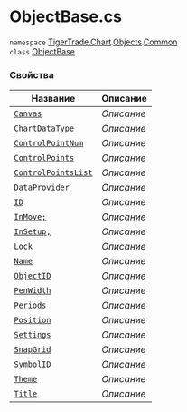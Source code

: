
# ObjectBase.cs
`namespace` [TigerTrade.Chart](../../../TigerTrade.Chart.md).[Objects](../../../TigerTrade.Chart/Objects.md).[Common](../../../TigerTrade.Chart/Objects/Common.md)  
    `class` [ObjectBase](../../ObjectBase.cs.md)

### Свойства
| Название | Описание |
| --- | --- |
| [`Canvas`](./Свойства/Canvas.md) | *Описание* |
| [`ChartDataType`](./Свойства/ChartDataType.md) | *Описание* |
| [`ControlPointNum`](./Свойства/ControlPointNum.md) | *Описание* |
| [`ControlPoints`](./Свойства/ControlPoints.md) | *Описание* |
| [`ControlPointsList`](./Свойства/ControlPointsList.md) | *Описание* |
| [`DataProvider`](./Свойства/DataProvider.md) | *Описание* |
| [`ID`](./Свойства/ID.md) | *Описание* |
| [`InMove;`](./Свойства/InMove;.md) | *Описание* |
| [`InSetup;`](./Свойства/InSetup;.md) | *Описание* |
| [`Lock`](./Свойства/Lock.md) | *Описание* |
| [`Name`](./Свойства/Name.md) | *Описание* |
| [`ObjectID`](./Свойства/ObjectID.md) | *Описание* |
| [`PenWidth`](./Свойства/PenWidth.md) | *Описание* |
| [`Periods`](./Свойства/Periods.md) | *Описание* |
| [`Position`](./Свойства/Position.md) | *Описание* |
| [`Settings`](./Свойства/Settings.md) | *Описание* |
| [`SnapGrid`](./Свойства/SnapGrid.md) | *Описание* |
| [`SymbolID`](./Свойства/SymbolID.md) | *Описание* |
| [`Theme`](./Свойства/Theme.md) | *Описание* |
| [`Title`](./Свойства/Title.md) | *Описание* |

